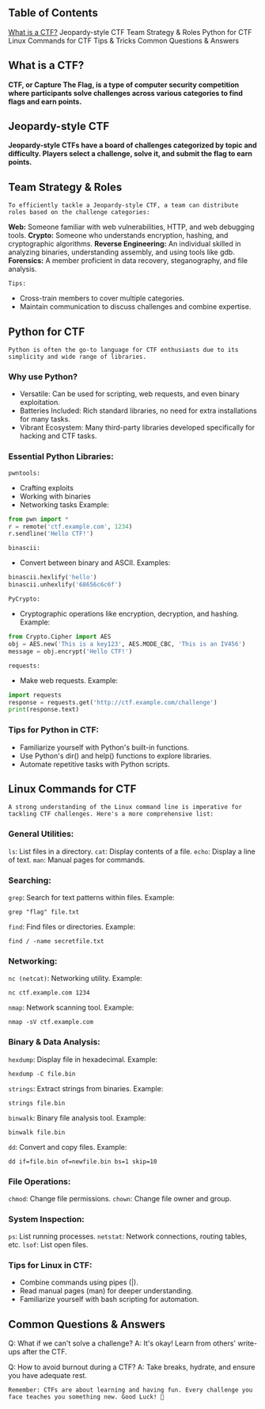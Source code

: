 ## Table of Contents
[What is a CTF?](#what-is-a-ctf-?)
Jeopardy-style CTF
Team Strategy & Roles
Python for CTF
Linux Commands for CTF
Tips & Tricks
Common Questions & Answers

## What is a CTF?
**CTF, or Capture The Flag, is a type of computer security competition where participants solve challenges across various categories to find flags and earn points.**

## Jeopardy-style CTF
**Jeopardy-style CTFs have a board of challenges categorized by topic and difficulty. Players select a challenge, solve it, and submit the flag to earn points.**

## Team Strategy & Roles

```
To efficiently tackle a Jeopardy-style CTF, a team can distribute roles based on the challenge categories:
```

**Web:** Someone familiar with web vulnerabilities, HTTP, and web debugging tools.
**Crypto:** Someone who understands encryption, hashing, and cryptographic algorithms.
**Reverse Engineering:** An individual skilled in analyzing binaries, understanding assembly, and using tools like gdb.
**Forensics:** A member proficient in data recovery, steganography, and file analysis.

```
Tips:
```

- Cross-train members to cover multiple categories.
- Maintain communication to discuss challenges and combine expertise.

## Python for CTF
```
Python is often the go-to language for CTF enthusiasts due to its simplicity and wide range of libraries.
```

### Why use Python?
- Versatile: Can be used for scripting, web requests, and even binary exploitation.
- Batteries Included: Rich standard libraries, no need for extra installations for many tasks.
- Vibrant Ecosystem: Many third-party libraries developed specifically for hacking and CTF tasks.
  
### Essential Python Libraries:
```
pwntools:
```
- Crafting exploits
- Working with binaries
- Networking tasks
Example:
```python
from pwn import *
r = remote('ctf.example.com', 1234)
r.sendline('Hello CTF!')
```

```
binascii:
```
- Convert between binary and ASCII.
Examples:
```python
binascii.hexlify('hello')
binascii.unhexlify('68656c6c6f')
```
```
PyCrypto:
```
- Cryptographic operations like encryption, decryption, and hashing.
Example:
```python
from Crypto.Cipher import AES
obj = AES.new('This is a key123', AES.MODE_CBC, 'This is an IV456')
message = obj.encrypt('Hello CTF!')
```
```
requests:
```
- Make web requests.
Example:
```python
import requests
response = requests.get('http://ctf.example.com/challenge')
print(response.text)
```
### Tips for Python in CTF:

- Familiarize yourself with Python's built-in functions.
- Use Python's dir() and help() functions to explore libraries.
- Automate repetitive tasks with Python scripts.

## Linux Commands for CTF
```
A strong understanding of the Linux command line is imperative for tackling CTF challenges. Here's a more comprehensive list:
```
### General Utilities:

`ls`: List files in a directory.
`cat`: Display contents of a file.
`echo`: Display a line of text.
`man`: Manual pages for commands.

### Searching:

`grep`: Search for text patterns within files.
Example: 
```
grep "flag" file.txt
```
`find`: Find files or directories.
Example: 
```
find / -name secretfile.txt
```

### Networking:

`nc (netcat)`: Networking utility.
Example:
```
nc ctf.example.com 1234
```
`nmap`: Network scanning tool.
Example: 
```
nmap -sV ctf.example.com
```

### Binary & Data Analysis:

`hexdump`: Display file in hexadecimal.
Example:
```
hexdump -C file.bin
```

`strings`: Extract strings from binaries.
Example:
```
strings file.bin
```
`binwalk`: Binary file analysis tool.
Example:
```
binwalk file.bin
```
`dd`: Convert and copy files.
Example: 
```
dd if=file.bin of=newfile.bin bs=1 skip=10
```

### File Operations:

`chmod`: Change file permissions.
`chown`: Change file owner and group.

### System Inspection:

`ps`: List running processes.
`netstat`: Network connections, routing tables, etc.
`lsof`: List open files.

### Tips for Linux in CTF:

- Combine commands using pipes (|).
- Read manual pages (man) for deeper understanding.
- Familiarize yourself with bash scripting for automation.

## Common Questions & Answers
Q: What if we can't solve a challenge?
A: It's okay! Learn from others' write-ups after the CTF.

Q: How to avoid burnout during a CTF?
A: Take breaks, hydrate, and ensure you have adequate rest.

```
Remember: CTFs are about learning and having fun. Every challenge you face teaches you something new. Good Luck! 🚩
```
